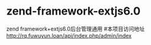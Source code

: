 # zend-framework-extjs6.0
zend framework+extjs6.0后台管理通用
#本项目访问地址
http://rq.fuwuyun.loan/api/index.php/admin/index